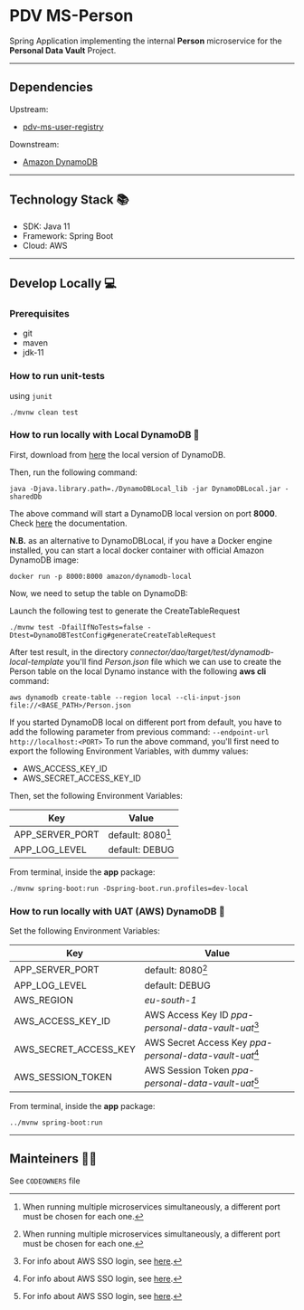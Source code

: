 # PDV MS-Person

Spring Application implementing the internal **Person** microservice for the **Personal Data Vault** Project.

---

## Dependencies

Upstream:
- [pdv-ms-user-registry](https://github.com/pagopa/pdv-ms-user-registry)

Downstream:
- [Amazon DynamoDB](https://aws.amazon.com/dynamodb/?nc1=h_ls)

---

## Technology Stack 📚

- SDK: Java 11
- Framework: Spring Boot
- Cloud: AWS

---

## Develop Locally 💻

### Prerequisites

- git
- maven
- jdk-11

### How to run unit-tests

using `junit`

```
./mvnw clean test
```

### How to run locally with Local DynamoDB 🚀

First, download from [here](https://docs.aws.amazon.com/amazondynamodb/latest/developerguide/DynamoDBLocal.DownloadingAndRunning.html) the local version of DynamoDB.

Then, run the following command:
```
java -Djava.library.path=./DynamoDBLocal_lib -jar DynamoDBLocal.jar -sharedDb
```
The above command will start a DynamoDB local version on port **8000**.
Check [here](https://docs.aws.amazon.com/amazondynamodb/latest/developerguide/DynamoDBLocal.UsageNotes.html) the documentation.

**N.B.** as an alternative to DynamoDBLocal, if you have a Docker engine installed, you can start a local docker container with official Amazon DynamoDB image:

```
docker run -p 8000:8000 amazon/dynamodb-local
```

Now, we need to setup the table on DynamoDB:

Launch the following test to generate the CreateTableRequest
```
./mvnw test -DfailIfNoTests=false -Dtest=DynamoDBTestConfig#generateCreateTableRequest
```
After test result, in the directory *connector/dao/target/test/dynamodb-local-template* you'll find *Person.json* file which we can use to create the Person table on the local Dynamo instance with the following **aws cli** command:

```
aws dynamodb create-table --region local --cli-input-json file://<BASE_PATH>/Person.json
```
If you started DynamoDB local on different port from default, you have to add the following parameter from previous command: `--endpoint-url http://localhost:<PORT>`
To run the above command, you'll first need to export the following Environment Variables, with dummy values:

- AWS_ACCESS_KEY_ID
- AWS_SECRET_ACCESS_KEY_ID


Then, set the following Environment Variables:

| **Key**         | **Value**                |
|-----------------|--------------------------|
| APP_SERVER_PORT | default: 8080[^app_port] |
| APP_LOG_LEVEL   | default: DEBUG           |

[^app_port]: When running multiple microservices simultaneously, a different port must be chosen for each one.

From terminal, inside the **app** package:

```
./mvnw spring-boot:run -Dspring-boot.run.profiles=dev-local
```

### How to run locally with UAT (AWS) DynamoDB 🚀

Set the following Environment Variables:

| **Key**               | **Value**                                                     |
|-----------------------|---------------------------------------------------------------|
| APP_SERVER_PORT       | default: 8080[^app_port]                                      |
| APP_LOG_LEVEL         | default: DEBUG                                                |
| AWS_REGION            | *eu-south-1*                                                  |
| AWS_ACCESS_KEY_ID     | AWS Access Key ID *ppa-personal-data-vault-uat*[^aws_sso]     |
| AWS_SECRET_ACCESS_KEY | AWS Secret Access Key *ppa-personal-data-vault-uat*[^aws_sso] |
| AWS_SESSION_TOKEN     | AWS Session Token *ppa-personal-data-vault-uat*[^aws_sso]     |

[^aws_sso]: For info about AWS SSO login, see [here](https://pagopa.atlassian.net/wiki/spaces/DEVOPS/pages/466846955/AWS+-+Users+groups+and+roles#Users-and-groups---DevOps-team).

From terminal, inside the **app** package:

```
../mvnw spring-boot:run
```

---

## Mainteiners 👷🏼

See `CODEOWNERS` file
